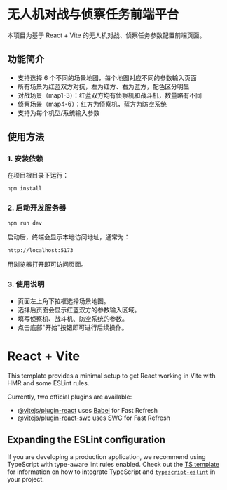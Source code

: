 # 无人机对战与侦察任务前端平台

本项目为基于 React + Vite 的无人机对战、侦察任务参数配置前端页面。

## 功能简介
- 支持选择 6 个不同的场景地图，每个地图对应不同的参数输入页面
- 所有场景为红蓝双方对抗，左为红方、右为蓝方，配色区分明显
- 对战场景（map1-3）：红蓝双方均有侦察机和战斗机，数量略有不同
- 侦察场景（map4-6）：红方为侦察机，蓝方为防空系统
- 支持为每个机型/系统输入参数

## 使用方法

### 1. 安装依赖

在项目根目录下运行：

```bash
npm install
```

### 2. 启动开发服务器

```bash
npm run dev
```

启动后，终端会显示本地访问地址，通常为：

```
http://localhost:5173
```

用浏览器打开即可访问页面。

### 3. 使用说明

- 页面左上角下拉框选择场景地图。
- 选择后页面会显示红蓝双方的参数输入区域。
- 填写侦察机、战斗机、防空系统的参数。
- 点击底部"开始"按钮即可进行后续操作。



# React + Vite

This template provides a minimal setup to get React working in Vite with HMR and some ESLint rules.

Currently, two official plugins are available:

- [@vitejs/plugin-react](https://github.com/vitejs/vite-plugin-react/blob/main/packages/plugin-react) uses [Babel](https://babeljs.io/) for Fast Refresh
- [@vitejs/plugin-react-swc](https://github.com/vitejs/vite-plugin-react/blob/main/packages/plugin-react-swc) uses [SWC](https://swc.rs/) for Fast Refresh

## Expanding the ESLint configuration

If you are developing a production application, we recommend using TypeScript with type-aware lint rules enabled. Check out the [TS template](https://github.com/vitejs/vite/tree/main/packages/create-vite/template-react-ts) for information on how to integrate TypeScript and [`typescript-eslint`](https://typescript-eslint.io) in your project.
